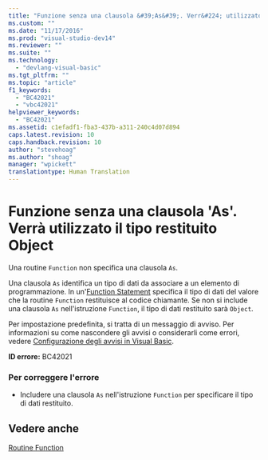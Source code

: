 ```yaml
---
title: "Funzione senza una clausola &#39;As&#39;. Verr&#224; utilizzato il tipo restituito Object | Microsoft Docs"
ms.custom: ""
ms.date: "11/17/2016"
ms.prod: "visual-studio-dev14"
ms.reviewer: ""
ms.suite: ""
ms.technology: 
  - "devlang-visual-basic"
ms.tgt_pltfrm: ""
ms.topic: "article"
f1_keywords: 
  - "BC42021"
  - "vbc42021"
helpviewer_keywords: 
  - "BC42021"
ms.assetid: c1efadf1-fba3-437b-a311-240c4d07d894
caps.latest.revision: 10
caps.handback.revision: 10
author: "stevehoag"
ms.author: "shoag"
manager: "wpickett"
translationtype: Human Translation
---
```

# Funzione senza una clausola &#39;As&#39;. Verr&#224; utilizzato il tipo restituito Object
Una routine `Function` non specifica una clausola `As`.  
  
 Una clausola `As` identifica un tipo di dati da associare a un elemento di programmazione. In un'[Function Statement](../../visual-basic/language-reference/statements/function-statement.md) specifica il tipo di dati del valore che la routine `Function` restituisce al codice chiamante. Se non si include una clausola `As` nell'istruzione `Function`, il tipo di dati restituito sarà `Object`.  
  
 Per impostazione predefinita, si tratta di un messaggio di avviso. Per informazioni su come nascondere gli avvisi o considerarli come errori, vedere [Configurazione degli avvisi in Visual Basic](/visual-studio/ide/configuring-warnings-in-visual-basic).  
  
 **ID errore:** BC42021  
  
### Per correggere l'errore  
  
-   Includere una clausola `As` nell'istruzione `Function` per specificare il tipo di dati restituito.  
  
## Vedere anche  
 [Routine Function](../../visual-basic/programming-guide/language-features/procedures/function-procedures.md)
